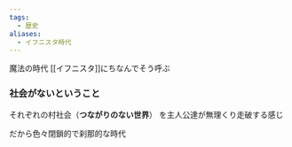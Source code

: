 ```yaml
---
tags:
  - 歴史
aliases:
  - イフニスタ時代
---
```


魔法の時代
[[イフニスタ]]にちなんでそう呼ぶ

### 社会がないということ
それぞれの村社会（**つながりのない世界**）
を主人公達が無理くり走破する感じ

だから色々閉鎖的で刹那的な時代